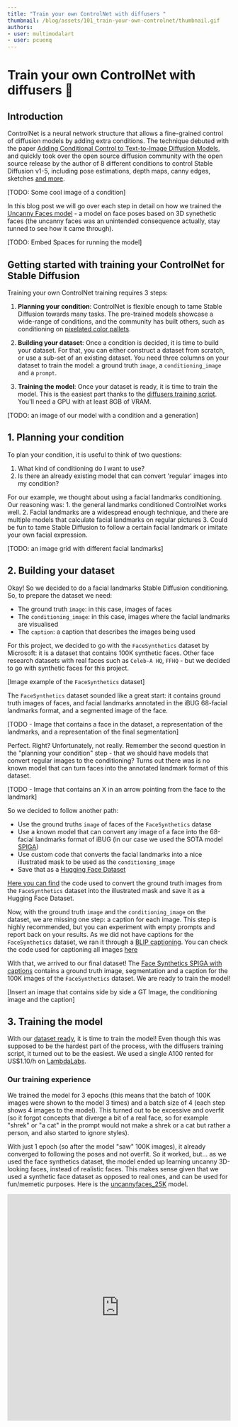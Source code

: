 ```yaml
---
title: "Train your own ControlNet with diffusers "
thumbnail: /blog/assets/101_train-your-own-controlnet/thumbnail.gif
authors:
- user: multimodalart
- user: pcuenq
---
```


# Train your own ControlNet with diffusers 🧨

<!-- {blog_metadata} -->
<!-- {authors} -->

## Introduction
ControlNet is a neural network structure that allows a fine-grained control of diffusion models by adding extra conditions. The technique debuted with the paper [Adding Conditional Control to Text-to-Image Diffusion Models](https://huggingface.co/papers/2302.05543), and quickly took over the open source diffusion community with the open source release by the author of 8 different conditions to control Stable Diffusion v1-5, including pose estimations, depth maps, canny edges, sketches [and more](https://huggingface.co/lllyasviel).

[TODO: Some cool image of a condition]

In this blog post we will go over each step in detail on how we trained the [Uncanny Faces model](#) - a model on face poses based on 3D synethetic faces (the uncanny faces was an unintended consequence actually, stay tunned to see how it came through).

[TODO: Embed Spaces for running the model] 

## Getting started with training your ControlNet for Stable Diffusion
Training your own ControlNet training requires 3 steps: 
1. **Planning your condition**: ControlNet is flexible enough to tame Stable Diffusion towards many tasks. The pre-trained models showcase a wide-range of conditions, and the community has built others, such as conditioning on [pixelated color pallets](https://huggingface.co/thibaud/controlnet-sd21-color-diffusers).

2. **Building your dataset**: Once a condition is decided, it is time to build your dataset. For that, you can either construct a dataset from scratch, or use a sub-set of an existing dataset. You need three columns on your dataset to train the model: a ground truth `image`, a `conditioning_image` and a `prompt`. 

3. **Training the model**: Once your dataset is ready, it is time to train the model. This is the easiest part thanks to the [diffusers training script](https://github.com/huggingface/diffusers/tree/main/examples/controlnet). You'll need a GPU with at least 8GB of VRAM.

[TODO: an image of our model with a condition and a generation]

## 1. Planning your condition
To plan your condition, it is useful to think of two questions: 
1. What kind of conditioning do I want to use?
2. Is there an already existing model that can convert 'regular' images into my condition?

For our example, we thought about using a facial landmarks conditioning. Our reasoning was: 1. the general landmarks conditioned ControlNet works well. 2. Facial landmarks are a widespread enough technique, and there are multiple models that calculate facial landmarks on regular pictures 3. Could be fun to tame Stable Diffusion to follow a certain facial landmark or imitate your own facial expression.

[TODO: an image grid with different facial landmarks]

## 2. Building your dataset
Okay! So we decided to do a facial landmarks Stable Diffusion conditioning. So, to prepare the dataset we need: 
- The ground truth `image`: in this case, images of faces
- The `conditioning_image`: in this case, images where the facial landmarks are visualised
- The `caption`: a caption that describes the images being used

For this project, we decided to go with the `FaceSynthetics` dataset by Microsoft: it is a dataset that contains 100K synthetic faces. Other face research datasets with real faces such as `Celeb-A HQ`, `FFHQ` - but we decided to go with synthetic faces for this project.

[Image example of the `FaceSynthetics` dataset]

The `FaceSynthetics` dataset sounded like a great start: it contains ground truth images of faces, and facial landmarks annotated in the iBUG 68-facial landmarks format, and a segmented image of the face. 

[TODO - Image that contains a face in the dataset, a representation of the landmarks, and a representation of the final segmentation]

Perfect. Right? Unfortunately, not really. Remember the second question in the "planning your condition" step - that we should have models that convert regular images to the conditioning? Turns out there was is no known model that can turn faces into the annotated landmark format of this dataset.

[TODO - Image that contains an X in an arrow pointing from the face to the landmark]

So we decided to follow another path:
- Use the ground truths `image` of faces of the `FaceSynthetics` datase
- Use a known model that can convert any image of a face into the 68-facial landmarks format of iBUG (in our case we used the SOTA model [SPIGA](https://github.com/andresprados/SPIGA))
- Use custom code that converts the facial landmarks into a nice illustrated mask to be used as the `conditioning_image`
- Save that as a [Hugging Face Dataset](https://huggingface.co/docs/datasets/indexx)

[Here you can find](https://huggingface.co/datasets/pcuenq/face_synthetics_spiga) the code used to convert the ground truth images from the `FaceSynthetics` dataset into the illustrated mask and save it as a Hugging Face Dataset.

Now, with the ground truth `image` and the `conditioning_image` on the dataset, we are missing one step: a caption for each image. This step is highly recommended, but you can experiment with empty prompts and report back on your results. As we did not have captions for the `FaceSynthetics` dataset, we ran it through a [BLIP captioning](https://huggingface.co/docs/transformers/model_doc/blip). You can check the code used for captioning all images [here](https://huggingface.co/datasets/multimodalart/facesyntheticsspigacaptioned)

With that, we arrived to our final dataset! The [Face Synthetics SPIGA with captions](https://huggingface.co/datasets/multimodalart/facesyntheticsspigacaptioned) contains a ground truth image, segmentation and a caption for the 100K images of the `FaceSynthetics` dataset. We are ready to train the model!

[Insert an image that contains side by side a GT Image, the conditioning image and the caption]

## 3. Training the model
With our [dataset ready](https://huggingface.co/datasets/multimodalart/facesyntheticsspigacaptioned), it is time to train the model! Even though this was supposed to be the hardest part of the process, with the diffusers training script, it turned out to be the easiest. We used a single A100 rented for US$1.10/h on [LambdaLabs](https://lambdalabs.com). 

### Our training experience
We trained the model for 3 epochs (this means that the batch of 100K images were shown to the model 3 times) and a batch size of 4 (each step shows 4 images to the model). This turned out to be excessive and overfit (so it forgot concepts that diverge a bit of a real face, so for example "shrek" or "a cat" in the prompt would not make a shrek or a cat but rather a person, and also started to ignore styles). 

With just 1 epoch (so after the model "saw" 100K images), it already converged to following the poses and not overfit. So it worked, but... as we used the face synthetics dataset, the model ended up learning uncanny 3D-looking faces, instead of realistic faces. This makes sense given that we used a synthetic face dataset as opposed to real ones, and can be used for fun/memetic purposes. Here is the [uncannyfaces_25K](https://huggingface.co/multimodalart/uncannyfaces_25K) model. 

<iframe src="https://wandb.ai/apolinario/controlnet/reports/ControlNet-Uncanny-Faces-Training--VmlldzozODcxNDY0" style="border:none;height:512px;width:100%">
In this interactive table you can play with the dial below to go over how many training steps the model went through and how it affects the training process. At around 15K steps, it already started learning the poses. And it matured around 25K steps. Here 

### How did we do the training

All we had to do was, install the dependencies:
```shell
pip install git+https://github.com/huggingface/diffusers.git transformers accelerate xformers==0.0.16 wandb
huggingface-cli login
wandb login 
```

And then run the [train_controlnet.py](https://github.com/huggingface/diffusers/blob/main/examples/controlnet/train_controlnet.py) code
```shell
!accelerate launch train_controlnet.py \
 --pretrained_model_name_or_path="stabilityai/stable-diffusion-2-1-base" \
 --output_dir="model_out" \
 --dataset_name=multimodalart/facesyntheticsspigacaptioned \
 --conditioning_image_column=spiga_seg \
 --image_column=image \
 --caption_column=image_caption \
 --resolution=512 \
 --learning_rate=1e-5 \
 --validation_image "./face_landmarks1.jpeg" "./face_landmarks2.jpeg" "./face_landmarks3.jpeg" \
 --validation_prompt "High-quality close-up dslr photo of man wearing a hat with trees in the background" "Girl smiling, professional dslr photograph, dark background, studio lights, high quality" "Portrait of a clown face, oil on canvas, bittersweet expression" \
 --train_batch_size=4 \
 --num_train_epochs=3 \
 --tracker_project_name="controlnet" \
 --enable_xformers_memory_efficient_attention \
 --checkpointing_steps=5000 \
 --validation_steps=5000 \
 --report_to wandb \
 --push_to_hub
```

Let's break down some of the settings, and also let's go over some optimisation tips for going as low as 8GB of VRAM for training.
- `pretrained_model_name_or_path`: The Stable Diffusion base model you would like to use
- `output_dir`: The directory you would like your model to be saved
- `dataset_name`: The dataset that will be used for training. In our case [Face Synthetics SPIGA with captions](https://huggingface.co/datasets/multimodalart/facesyntheticsspigacaptioned)
- `conditioning_image_column`: The name of the column in your dataset that contains the conditioning image (in our case `spiga_seg`)
- `image_column`: The name of the colunn in your dataset that contains the ground truth image (in our case `image`)
- `caption_column`: The name of the column in your dataset that contains the caption of tha image (in our case `image_caption`)
- `resolution`: The resolution of both the conditioning and ground truth images (in our case `512x512`)
- `learning_rate`: The learing rate. We found out that `1e-5` worked well for this examples, but you may experiment with different values ranging between `1e-4` and `2e-6`, for example.
- `validation_image`: This is for you to take a sneak peak during training! The validation images will be ran for every amount of `validation_steps` so you can see how your training is going. Insert here a local path to an arbitrary number of conditioning images
- `validation_prompt`: A prompt to be ran togehter with your validation image. Can be anything that can test if your model is training well
- `train_batch_size`: This is the size of the training batch to fit the GPU. We can afford `4` due to having an A100, but if you have a GPU with lower VRAM we recommend bringing this value down to `1`.
- `num_train_epochs`: Each epoch corresponds to how many times the images in the training set will be "seen" by the model. We experimented with 3 epochs, but turns out the best results required just a bit more than 1 epoch, with 3 epochs our model overfit.
- `checkpointing_steps`: Save an intermediary checkpoint every `x` steps (in our case `5000`). So from the total `75000` steps that the 3 epochs were used, a checkpoint was saved. 
- `validation_steps`: Every `x` steps the `validaton_prompt` and the `validation_image` are ran. 
- `report_to` where to report your training to. Here we used Weights and Biases, which gave us [this nice report]().
But reducing the `train_batch_size` from `4` to `1` may not be enough for the training to fit a small GPU, here are some additional parameters to add for each GPU VRAM size: 
- `push_to_hub` a parameter to push the final trained model to the Hugging Face Hub.

### Fitting on a 16GB VRAM GPU
```shell 
pip install bitsandbytes

--train_batch_size=1 \
--gradient_accumulation_steps=4 \
--gradient_checkpointing \
--use_8bit_adam
```

The combination of a batch size of 1 with 4 gradient accumulation steps is equivalent to using the original batch size of 4 we used in our example. In addition, we enabled gradient checkpointing and 8-bit Adam for additional memory savings.

### Fitting on a 12GB VRAM GPU
```shell
--gradient_accumulation_steps=4 \
--gradient_checkpointing \
--use_8bit_adam
--set_grads_to_none
```

### Fitting on a 8GB VRAM GPU
Please follow [our guide here](https://github.com/huggingface/diffusers/tree/main/examples/controlnet#training-on-an-8-gb-gpu)

## 4. Conclusion!
This experience of training a ControlNet was a lot of fun. We succesfully trained a model that can follow real face poses - however it learned to make uncanny 3D faces instead of real 3D faces because this was the dataset it was trained on, which has its own charm and flare. 

As for next steps for us - in order to create realistically looking faces, while still not using a real face dataset, one idea is running the entire `FaceSynthetics` dataset through Stable Diffusion Image2Imaage, converting the 3D-looking faces into realistically looking ones, and then trainign another ControlNet.